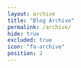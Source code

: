 ```yaml
---
layout: archive
title: "Blog Archive"
permalink: /archive/
hide: true
excluded: true
icon: "fa-archive"
position: 2
---
```

